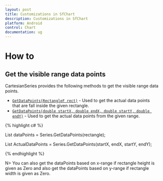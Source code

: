 ```yaml
---
layout: post
title: Customizations in SfChart
description: Customizations in SfChart
platform: Android
control: Chart
documentation: ug
---
```


# How to

## Get the visible range data points

CartesianSeries provides the following methods to get the visible range data points.

* [`GetDataPoints(RectangleF rect)`]() - Used to get the actual data points that are fall inside the given rectangle.
* [`GetDataPoints(double startX, double endX, double startY, double endY)`]() - Used to get the actual data points from the given range.

{% highlight c# %}

List<object> dataPoints = Series.GetDataPoints(rectangle);

List<object> ActualDataPoints = Series.GetDataPoints(startX, endX, startY, endY);

{% endhighlight  %}

N> You can also get the dataPoints based on x-range if rectangle height is given as Zero and also get the dataPoints based on y-range if rectangle width is given as Zero.
